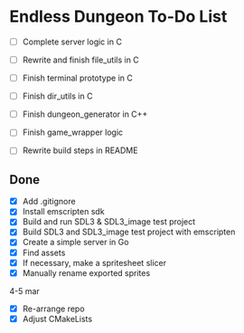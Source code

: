 # Endless Dungeon To-Do List

- [ ] Complete server logic in C
- [ ] Rewrite and finish file_utils in C
- [ ] Finish terminal prototype in C
- [ ] Finish dir_utils in C
- [ ] Finish dungeon_generator in C++
- [ ] Finish game_wrapper logic
- [ ] Rewrite build steps in README


## Done
- [x] Add .gitignore
- [x] Install emscripten sdk
- [x] Build and run SDL3 & SDL3_image test project
- [x] Build SDL3 and SDL3_image test project with emscripten
- [x] Create a simple server in Go
- [x] Find assets 
- [x] If necessary, make a spritesheet slicer
- [x] Manually rename exported sprites

4-5 mar
- [x] Re-arrange repo
- [x] Adjust CMakeLists